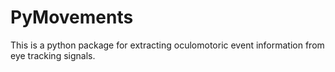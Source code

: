 # PyMovements

This is a python package for extracting oculomotoric event information from eye tracking signals.
